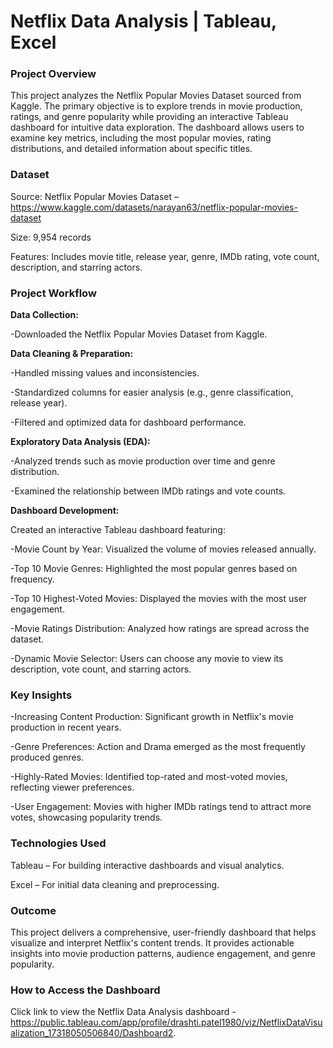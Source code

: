 # **Netflix Data Analysis | Tableau, Excel**

### **Project Overview**
This project analyzes the Netflix Popular Movies Dataset sourced from Kaggle. The primary objective is to explore trends in movie production, ratings, and genre popularity while providing an interactive Tableau dashboard for intuitive data exploration. The dashboard allows users to examine key metrics, including the most popular movies, rating distributions, and detailed information about specific titles.

### **Dataset**
Source: Netflix Popular Movies Dataset – https://www.kaggle.com/datasets/narayan63/netflix-popular-movies-dataset

Size: 9,954 records

Features: Includes movie title, release year, genre, IMDb rating, vote count, description, and starring actors.

### **Project Workflow**

**Data Collection:**

-Downloaded the Netflix Popular Movies Dataset from Kaggle.

**Data Cleaning & Preparation:**

-Handled missing values and inconsistencies.

-Standardized columns for easier analysis (e.g., genre classification, release year).

-Filtered and optimized data for dashboard performance.

**Exploratory Data Analysis (EDA):**

-Analyzed trends such as movie production over time and genre distribution.

-Examined the relationship between IMDb ratings and vote counts.

**Dashboard Development:**

Created an interactive Tableau dashboard featuring:

-Movie Count by Year: Visualized the volume of movies released annually.

-Top 10 Movie Genres: Highlighted the most popular genres based on frequency.

-Top 10 Highest-Voted Movies: Displayed the movies with the most user engagement.

-Movie Ratings Distribution: Analyzed how ratings are spread across the dataset.

-Dynamic Movie Selector: Users can choose any movie to view its description, vote count, and starring actors.

### **Key Insights**

-Increasing Content Production: Significant growth in Netflix's movie production in recent years.

-Genre Preferences: Action and Drama emerged as the most frequently produced genres.

-Highly-Rated Movies: Identified top-rated and most-voted movies, reflecting viewer preferences.

-User Engagement: Movies with higher IMDb ratings tend to attract more votes, showcasing popularity trends.

### **Technologies Used**

Tableau – For building interactive dashboards and visual analytics.

Excel – For initial data cleaning and preprocessing.

### **Outcome**

This project delivers a comprehensive, user-friendly dashboard that helps visualize and interpret Netflix's content trends. It provides actionable insights into movie production patterns, audience engagement, and genre popularity.

### **How to Access the Dashboard**
Click link to view the Netflix Data Analysis dashboard - https://public.tableau.com/app/profile/drashti.patel1980/viz/NetflixDataVisualization_17318050506840/Dashboard2.
